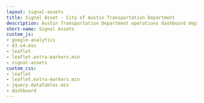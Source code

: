 ```yaml
---
layout: signal-assets
title: Signal Asset - City of Austin Transportation Department
description: Austin Transportation Department operations dashboard depicting information related to the installation of traffic and pedestrian signals in Austin, TX.
short-name: Signal Assets
custom_js:
- google-analytics
- d3.v4.min
- leaflet
- leaflet.extra-markers.min
- signal-assets
custom_css:
- leaflet
- leaflet.extra-markers.min
- jquery.dataTables.min
- dashboard
---
```



